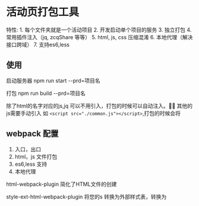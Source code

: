 # 活动页打包工具
  特性:
    1. 每个文件夹就是一个活动项目
    2. 开发启动单个项目的服务
    3. 独立打包
    4. 常用插件注入（jq, zcqShare 等等）
    5. html, js, css 压缩混淆
    6. 本地代理（解决接口跨域）
    7. 支持es6,less

## 使用
  启动服务器
  npm run start --prd=项目名

  打包
   npm run build --prd=项目名

  除了html的名字对应的js,jq 可以不用引入，打包的时候可以自动注入。
  其他的js需要手动引入 如 `<script src="./common.js"></script>`,打包的时候会将

## webpack 配置
  1. 入口，出口
  2. html，js 文件打包
  3. es6,less 支持
  4. 本地代理
  

html-webpack-plugin 简化了HTML文件的创建

style-ext-html-webpack-plugin 将您的<link>s 转换为外部样式表，转换为<style>包含内部CSS的元素

html-webpack-injector 用于在相同的html文档head或body（不同位置）注入块。



  